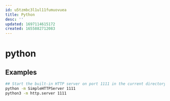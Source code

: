 ```yaml
---
id: u5tzmbc3l1ul11fumuovuea
title: Python
desc: ''
updated: 1697114615172
created: 1655882712083
---
```


# python

## Examples
```bash
## Start the built-in HTTP server on port 1111 in the current directory:
python -m SimpleHTTPServer 1111
python3 -m http.server 1111
```
